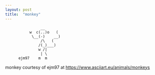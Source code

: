 ```yaml
---
layout: post
title:  "monkey"
---
```


                    __
               w  c(..)o   (
                \__(-)    __)
                    /\   (
                   /(_)___)
                   w /|
                    | \
          ejm97    m  m

monkey courtesy of ejm97 at https://www.asciiart.eu/animals/monkeys
